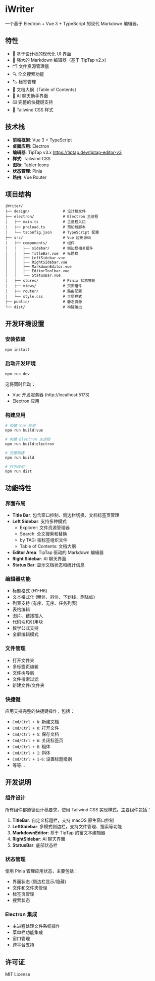 # iWriter

一个基于 Electron + Vue 3 + TypeScript 的现代 Markdown 编辑器。

## 特性

- 🎨 基于设计稿的现代化 UI 界面
- 📝 强大的 Markdown 编辑器（基于 TipTap v2.x）
- 🗂️ 文件资源管理器
- 🔍 全文搜索功能
- 🏷️ 标签管理
- 📑 文档大纲（Table of Contents）
- 🤖 AI 聊天助手界面
- ⌨️ 完整的快捷键支持
- 🌈 Tailwind CSS 样式

## 技术栈

- **前端框架**: Vue 3 + TypeScript
- **桌面应用**: Electron
- **编辑器**: TipTap v3.x https://tiptap.dev/tiptap-editor-v3
- **样式**: Tailwind CSS
- **图标**: Tabler Icons
- **状态管理**: Pinia
- **路由**: Vue Router

## 项目结构

```
iWriter/
├── design/               # 设计稿文件
├── electron/             # Electron 主进程
│   ├── main.ts           # 主进程入口
│   ├── preload.ts        # 预加载脚本
│   └── tsconfig.json     # TypeScript 配置
├── src/                  # Vue 应用源码
│   ├── components/       # 组件
│   │   ├── sidebar/      # 侧边栏相关组件
│   │   ├── TitleBar.vue  # 标题栏
│   │   ├── LeftSidebar.vue
│   │   ├── RightSidebar.vue
│   │   ├── MarkdownEditor.vue
│   │   ├── EditorToolbar.vue
│   │   └── StatusBar.vue
│   ├── stores/           # Pinia 状态管理
│   ├── views/            # 页面组件
│   ├── router/           # 路由配置
│   └── style.css         # 全局样式
├── public/               # 静态资源
└── dist/                 # 构建输出
```

## 开发环境设置

### 安装依赖

```bash
npm install
```

### 启动开发环境

```bash
npm run dev
```

这将同时启动：
- Vue 开发服务器 (http://localhost:5173)
- Electron 应用

### 构建应用

```bash
# 构建 Vue 应用
npm run build:vue

# 构建 Electron 主进程
npm run build:electron

# 完整构建
npm run build

# 打包应用
npm run dist
```

## 功能特性

### 界面布局

- **Title Bar**: 包含窗口控制、侧边栏切换、文档标签页管理
- **Left Sidebar**: 支持多种模式
  - Explorer: 文件资源管理器
  - Search: 全文搜索和替换
  - by TAG: 按标签组织文件
  - Table of Contents: 文档大纲
- **Editor Area**: TipTap 驱动的 Markdown 编辑器
- **Right Sidebar**: AI 聊天界面
- **Status Bar**: 显示文档状态和统计信息

### 编辑器功能

- 标题格式 (H1-H6)
- 文本格式化 (粗体、斜体、下划线、删除线)
- 列表支持 (有序、无序、任务列表)
- 表格编辑
- 图片、链接插入
- 代码块和引用块
- 数学公式支持
- 全屏编辑模式

### 文件管理

- 打开文件夹
- 多标签页编辑
- 文件树导航
- 文件搜索过滤
- 新建文件/文件夹

### 快捷键

应用支持完整的快捷键操作，包括：
- `Cmd/Ctrl + N`: 新建文档
- `Cmd/Ctrl + O`: 打开文件
- `Cmd/Ctrl + S`: 保存文档
- `Cmd/Ctrl + W`: 关闭标签页
- `Cmd/Ctrl + B`: 粗体
- `Cmd/Ctrl + I`: 斜体
- `Cmd/Ctrl + 1-6`: 设置标题级别
- 等等...

## 开发说明

### 组件设计

所有组件都遵循设计稿要求，使用 Tailwind CSS 实现样式。主要组件包括：

1. **TitleBar**: 自定义标题栏，支持 macOS 原生窗口控制
2. **LeftSidebar**: 多模式侧边栏，支持文件管理、搜索等功能
3. **MarkdownEditor**: 基于 TipTap 的富文本编辑器
4. **RightSidebar**: AI 聊天界面
5. **StatusBar**: 底部状态栏

### 状态管理

使用 Pinia 管理应用状态，主要包括：
- 界面状态 (侧边栏显示/隐藏)
- 文件和文件夹管理
- 标签页管理
- 搜索状态

### Electron 集成

- 主进程处理文件系统操作
- 菜单栏功能集成
- 窗口管理
- 跨平台支持

## 许可证

MIT License